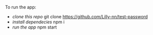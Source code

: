 To run the app: 
- *clone this repo* git clone https://github.com/Lilly-nn/test-password
- *install dependecies* npm i
- *run the app* npm start

